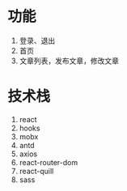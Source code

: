 # 功能
1. 登录、退出
2. 首页
3. 文章列表，发布文章，修改文章

# 技术栈
1. react
2. hooks
3. mobx
4. antd
5. axios
6. react-router-dom
7. react-quill
8. sass
